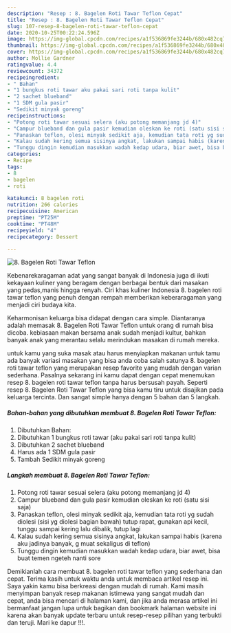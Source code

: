 ```yaml
---
description: "Resep : 8. Bagelen Roti Tawar Teflon Cepat"
title: "Resep : 8. Bagelen Roti Tawar Teflon Cepat"
slug: 107-resep-8-bagelen-roti-tawar-teflon-cepat
date: 2020-10-25T00:22:24.596Z
image: https://img-global.cpcdn.com/recipes/a1f536869fe3244b/680x482cq70/8-bagelen-roti-tawar-teflon-foto-resep-utama.jpg
thumbnail: https://img-global.cpcdn.com/recipes/a1f536869fe3244b/680x482cq70/8-bagelen-roti-tawar-teflon-foto-resep-utama.jpg
cover: https://img-global.cpcdn.com/recipes/a1f536869fe3244b/680x482cq70/8-bagelen-roti-tawar-teflon-foto-resep-utama.jpg
author: Mollie Gardner
ratingvalue: 4.4
reviewcount: 34372
recipeingredient:
- " Bahan"
- "1 bungkus roti tawar aku pakai sari roti tanpa kulit"
- "2 sachet blueband"
- "1 SDM gula pasir"
- "Sedikit minyak goreng"
recipeinstructions:
- "Potong roti tawar sesuai selera (aku potong memanjang jd 4)"
- "Campur blueband dan gula pasir kemudian oleskan ke roti (satu sisi saja)"
- "Panaskan teflon, olesi minyak sedikit aja, kemudian tata roti yg sudah diolesi (sisi yg diolesi bagian bawah) tutup rapat, gunakan api kecil, tunggu sampai kering lalu dibalik, tutup lagi"
- "Kalau sudah kering semua sisinya angkat, lakukan sampai habis (karena aku jadinya banyak, g muat sekaligus di teflon)"
- "Tunggu dingin kemudian masukkan wadah kedap udara, biar awet, bisa buat temen ngeteh nanti sore"
categories:
- Recipe
tags:
- 8
- bagelen
- roti

katakunci: 8 bagelen roti 
nutrition: 266 calories
recipecuisine: American
preptime: "PT25M"
cooktime: "PT48M"
recipeyield: "4"
recipecategory: Dessert

---
```



![8. Bagelen Roti Tawar Teflon](https://img-global.cpcdn.com/recipes/a1f536869fe3244b/680x482cq70/8-bagelen-roti-tawar-teflon-foto-resep-utama.jpg)

Kebenarekaragaman adat yang sangat banyak di Indonesia juga di ikuti kekayaan kuliner yang beragam dengan berbagai bentuk dari masakan yang pedas,manis hingga renyah. Ciri khas kuliner Indonesia 8. bagelen roti tawar teflon yang penuh dengan rempah memberikan keberaragaman yang menjadi ciri budaya kita.


Keharmonisan keluarga bisa didapat dengan cara simple. Diantaranya adalah memasak 8. Bagelen Roti Tawar Teflon untuk orang di rumah bisa dicoba. kebiasaan makan bersama anak sudah menjadi kultur, bahkan banyak anak yang merantau selalu merindukan masakan di rumah mereka.



untuk kamu yang suka masak atau harus menyiapkan makanan untuk tamu ada banyak variasi masakan yang bisa anda coba salah satunya 8. bagelen roti tawar teflon yang merupakan resep favorite yang mudah dengan varian sederhana. Pasalnya sekarang ini kamu dapat dengan cepat menemukan resep 8. bagelen roti tawar teflon tanpa harus bersusah payah.
Seperti resep 8. Bagelen Roti Tawar Teflon yang bisa kamu tiru untuk disajikan pada keluarga tercinta. Dan sangat simple hanya dengan 5 bahan dan 5 langkah.


<!--inarticleads1-->

##### Bahan-bahan yang dibutuhkan membuat 8. Bagelen Roti Tawar Teflon:

1. Dibutuhkan  Bahan:
1. Dibutuhkan 1 bungkus roti tawar (aku pakai sari roti tanpa kulit)
1. Dibutuhkan 2 sachet blueband
1. Harus ada 1 SDM gula pasir
1. Tambah Sedikit minyak goreng




<!--inarticleads2-->

##### Langkah membuat  8. Bagelen Roti Tawar Teflon:

1. Potong roti tawar sesuai selera (aku potong memanjang jd 4)
1. Campur blueband dan gula pasir kemudian oleskan ke roti (satu sisi saja)
1. Panaskan teflon, olesi minyak sedikit aja, kemudian tata roti yg sudah diolesi (sisi yg diolesi bagian bawah) tutup rapat, gunakan api kecil, tunggu sampai kering lalu dibalik, tutup lagi
1. Kalau sudah kering semua sisinya angkat, lakukan sampai habis (karena aku jadinya banyak, g muat sekaligus di teflon)
1. Tunggu dingin kemudian masukkan wadah kedap udara, biar awet, bisa buat temen ngeteh nanti sore




Demikianlah cara membuat 8. bagelen roti tawar teflon yang sederhana dan cepat. Terima kasih untuk waktu anda untuk membaca artikel resep ini. Saya yakin kamu bisa berkreasi dengan mudah di rumah. Kami masih menyimpan banyak resep makanan istimewa yang sangat mudah dan cepat, anda bisa mencari di halaman kami, dan jika anda merasa artikel ini bermanfaat jangan lupa untuk bagikan dan bookmark halaman website ini karena akan banyak update terbaru untuk resep-resep pilihan yang terbukti dan teruji. Mari ke dapur !!!. 
